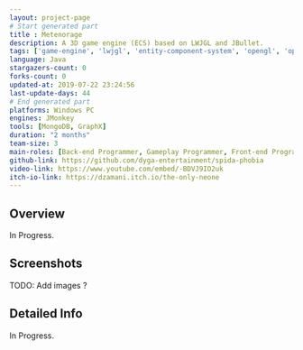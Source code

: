 ```yaml
---
layout: project-page
# Start generated part
title : Metenorage
description: A 3D game engine (ECS) based on LWJGL and JBullet.
tags: ['game-engine', 'lwjgl', 'entity-component-system', 'opengl', 'openal', 'jbullet', 'glfw']
language: Java
stargazers-count: 0
forks-count: 0
updated-at: 2019-07-22 23:24:56
last-update-days: 44
# End generated part
platforms: Windows PC
engines: JMonkey
tools: [MongoDB, GraphX]
duration: "2 months"
team-size: 3
main-roles: [Back-end Programmer, Gameplay Programmer, Front-end Programmeur]
github-link: https://github.com/dyga-entertainment/spida-phobia
video-link: https://www.youtube.com/embed/-BDVJ9IO2uk
itch-io-link: https://dzamani.itch.io/the-only-neone
---
```

<!---
Grégoire Boiron <gregoire.boiron@gmail.com>
Copyright (c) 2018 Grégoire Boiron  All Rights Reserved.
--->

Overview
--------------------
In Progress.

Screenshots
--------------------
TODO: Add images ?

Detailed Info
--------------------
In Progress.
